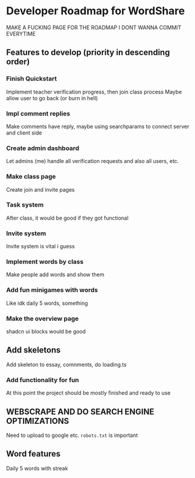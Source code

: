 # Developer Roadmap for WordShare

MAKE A FUCKING PAGE FOR THE ROADMAP I DONT WANNA COMMIT EVERYTIME


## Features to develop (priority in descending order)

### Finish Quickstart

Implement teacher verification progress, then join class process
Maybe allow user to go back (or burn in hell)

### Impl comment replies

Make comments have reply, maybe using searchparams to connect server and client side

### Create admin dashboard

Let admins (me) handle all verification requests and also all users, etc.

### Make class page

Create join and invite pages

### Task system

After class, it would be good if they got functional

### Invite system

Invite system is vital i guess

### Implement words by class

Make people add words and show them

### Add fun minigames with words

Like idk daily 5 words, something

### Make the overview page

shadcn ui blocks would be good

## Add skeletons

Add skeleton to essay, comnments, do loading.ts

### Add functionality for fun

At this point the project should be mostly finished and ready to use

## WEBSCRAPE AND DO SEARCH ENGINE OPTIMIZATIONS

Need to upload to google etc. `robots.txt` is important

## Word features

Daily 5 words with streak
